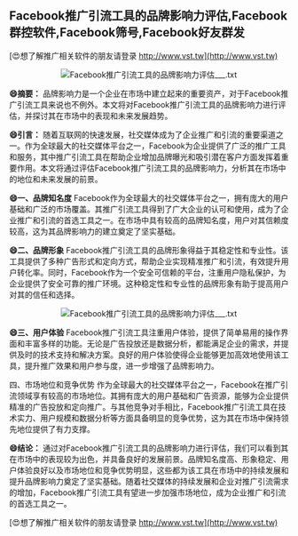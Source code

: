 ## **Facebook推广引流工具的品牌影响力评估,Facebook群控软件,Facebook筛号,Facebook好友群发**

[😍想了解推广相关软件的朋友请登录 http://www.vst.tw](http://www.vst.tw)

 <center><img src="https://vst.tw/MP4/tuiguang/png/0.png" alt="Facebook推广引流工具的品牌影响力评估___.txt"></center>

**😄摘要：**
品牌影响力是一个企业在市场中建立起来的重要资产，对于Facebook推广引流工具来说也不例外。本文将对Facebook推广引流工具的品牌影响力进行评估，并探讨其在市场中的表现和未来发展趋势。

**😄引言：**
随着互联网的快速发展，社交媒体成为了企业推广和引流的重要渠道之一。作为全球最大的社交媒体平台之一，Facebook为企业提供了广泛的推广工具和服务，其中推广引流工具在帮助企业增加品牌曝光和吸引潜在客户方面发挥着重要作用。本文将通过评估Facebook推广引流工具的品牌影响力，分析其在市场中的地位和未来发展的前景。

**😄一、品牌知名度**
Facebook作为全球最大的社交媒体平台之一，拥有庞大的用户基础和广泛的市场覆盖。其推广引流工具得到了广大企业的认可和使用，成为了企业推广和引流的首选工具之一。在市场中具有较高的品牌知名度，用户对其信赖度较高，这为其品牌影响力的建立奠定了坚实基础。

**😄二、品牌形象**
Facebook推广引流工具的品牌形象得益于其稳定性和专业性。该工具提供了多种广告形式和定向方式，帮助企业实现精准推广和引流，有效提升用户转化率。同时，Facebook作为一个安全可信赖的平台，注重用户隐私保护，为企业提供了安全可靠的推广环境。这种稳定性和专业性的品牌形象有助于提高用户对其的信任和选择。

 <center><img src="https://vst.tw/MP4/tuiguang/png/8.png" alt="Facebook推广引流工具的品牌影响力评估___.txt"></center>

**😄三、用户体验**
Facebook推广引流工具注重用户体验，提供了简单易用的操作界面和丰富多样的功能。无论是广告投放还是数据分析，都能满足企业的需求，并提供及时的技术支持和解决方案。良好的用户体验使得企业能够更加高效地使用该工具，提升推广效果和用户参与度，进一步增强了品牌影响力。

四、市场地位和竞争优势
作为全球最大的社交媒体平台之一，Facebook在推广引流领域享有较高的市场地位。其拥有庞大的用户基础和广告资源，能够为企业提供精准的广告投放和定向推广。与其他竞争对手相比，Facebook推广引流工具在技术实力、用户规模和数据分析等方面具备明显的竞争优势，这为其在市场中保持领先地位提供了有力支撑。

**😄结论：**
通过对Facebook推广引流工具的品牌影响力进行评估，我们可以看到其在市场中的表现较为出色，并具备良好的发展前景。品牌知名度高、形象稳定、用户体验良好以及市场地位和竞争优势明显，这些都为该工具在市场中的持续发展和提升品牌影响力奠定了坚实基础。随着社交媒体的持续发展和企业对推广引流需求的增加，Facebook推广引流工具有望进一步加强市场地位，成为企业推广和引流的首选工具之一。

[😍想了解推广相关软件的朋友请登录 http://www.vst.tw](http://www.vst.tw)



